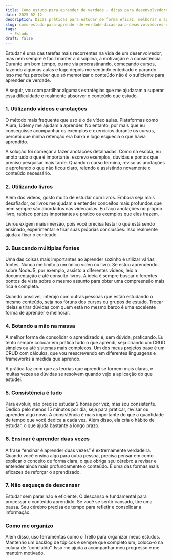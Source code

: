 ```yaml
---
title: Como estudo para aprender de verdade - dicas para desenvolvedores e estudantes
date: 2025-02-12
description: Dicas práticas para estudar de forma eficaz, melhorar o aprendizado e aplicar o conhecimento na prática.
slug: como-estudo-para-aprender-de-verdade-dicas-para-desenvolvedores-e-estudantes
tags:
  - Estudo
draft: false
---
```


Estudar é uma das tarefas mais recorrentes na vida de um desenvolvedor, mas nem sempre é fácil manter a disciplina, a motivação e a consistência. Durante um bom tempo, eu me via procrastinando, começando cursos, fazendo algumas aulas e logo depois me sentindo entediado e parando. Isso me fez perceber que só memorizar o conteúdo não é o suficiente para aprender de verdade.

A seguir, vou compartilhar algumas estratégias que me ajudaram a superar essa dificuldade e realmente absorver o conteúdo que estudo.

### 1. Utilizando vídeos e anotações
O método mais frequente que uso é o de vídeo aulas. Plataformas como Alura, Udemy me ajudam a aprender. No entanto, por mais que eu conseguisse acompanhar os exemplos e exercícios durante os cursos, percebi que minha retenção era baixa e logo esquecia o que havia aprendido.

A solução foi começar a fazer anotações detalhadas. Como na escola, eu anoto tudo o que é importante, escrevo exemplos, dúvidas e pontos que preciso pesquisar mais tarde. Quando o curso termina, reviso as anotações e aprofundo o que não ficou claro, relendo e assistindo novamente o conteúdo necessário.

### 2. Utilizando livros
Além dos vídeos, gosto muito de estudar com livros. Embora seja mais desafiador, os livros me ajudam a entender conceitos mais profundos que nem sempre são abordados nas videoaulas. Eu faço anotações no próprio livro, rabisco pontos importantes e pratico os exemplos que eles trazem.

Livros exigem mais imersão, pois você precisa testar o que está sendo ensinado, experimentar e tirar suas próprias conclusões. Isso realmente ajuda a fixar o conteúdo.

### 3. Buscando múltiplas fontes
Uma das coisas mais importantes ao aprender sozinho é utilizar várias fontes. Nunca me limito a um único vídeo ou livro. Se estou aprendendo sobre NodeJS, por exemplo, assisto a diferentes vídeos, leio a documentação e até consulto livros. A ideia é sempre buscar diferentes pontos de vista sobre o mesmo assunto para obter uma compreensão mais rica e completa.

Quando possível, interajo com outras pessoas que estão estudando o mesmo conteúdo, seja nos fóruns dos cursos ou grupos de estudo. Trocar ideias e tirar dúvidas com quem está no mesmo barco é uma excelente forma de aprender e melhorar.

### 4. Botando a mão na massa
A melhor forma de consolidar o aprendizado é, sem dúvida, praticando. Eu tento sempre colocar em prática tudo o que aprendi, seja criando um CRUD simples ou até sistemas mais complexos. Um dos meus projetos base é um CRUD com cálculos, que vou reescrevendo em diferentes linguagens e frameworks à medida que aprendo.

A prática faz com que as teorias que aprendi se tornem mais claras, e muitas vezes as dúvidas se resolvem quando vejo a aplicação do que estudei.

### 5. Consistência é tudo
Para evoluir, não preciso estudar 2 horas por vez, mas sou consistente. Dedico pelo menos 15 minutos por dia, seja para praticar, revisar ou aprender algo novo. A consistência é mais importante do que a quantidade de tempo que você dedica a cada vez. Além disso, ela cria o hábito de estudar, o que ajuda bastante a longo prazo.

### 6. Ensinar é aprender duas vezes
A frase “ensinar é aprender duas vezes” é extremamente verdadeira. Quando você ensina algo para outra pessoa, precisa pensar em como explicar o conceito de forma clara, o que obriga seu cérebro a revisar e entender ainda mais profundamente o conteúdo. É uma das formas mais eficazes de reforçar o aprendizado.

### 7. Não esqueça de descansar
Estudar sem parar não é eficiente. O descanso é fundamental para processar o conteúdo aprendido. Se você se sentir cansado, tire uma pausa. Seu cérebro precisa de tempo para refletir e consolidar a informação.

### Como me organizo

Além disso, uso ferramentas como o Trello para organizar meus estudos. Mantenho um backlog de tópicos e sempre que completo um, coloco-o na coluna de “concluído”. Isso me ajuda a acompanhar meu progresso e me mantém motivado.